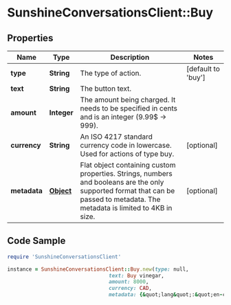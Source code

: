 # SunshineConversationsClient::Buy

## Properties

Name | Type | Description | Notes
------------ | ------------- | ------------- | -------------
**type** | **String** | The type of action. | [default to &#39;buy&#39;]
**text** | **String** | The button text. | 
**amount** | **Integer** | The amount being charged. It needs to be specified in cents and is an integer (9.99$ -&gt; 999). | 
**currency** | **String** | An ISO 4217 standard currency code in lowercase. Used for actions of type buy. | [optional] 
**metadata** | [**Object**](.md) | Flat object containing custom properties. Strings, numbers and booleans  are the only supported format that can be passed to metadata. The metadata is limited to 4KB in size.  | [optional] 

## Code Sample

```ruby
require 'SunshineConversationsClient'

instance = SunshineConversationsClient::Buy.new(type: null,
                                 text: Buy vinegar,
                                 amount: 8000,
                                 currency: CAD,
                                 metadata: {&quot;lang&quot;:&quot;en-ca&quot;})
```


